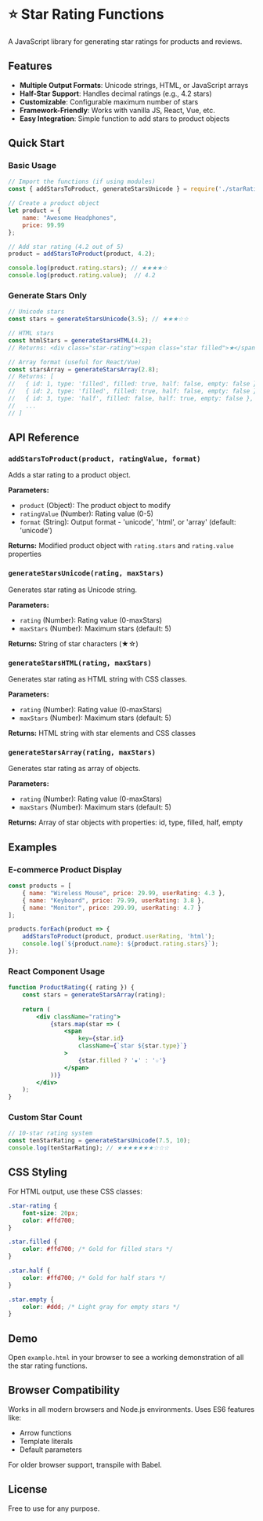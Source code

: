 # ⭐ Star Rating Functions

A JavaScript library for generating star ratings for products and reviews.

## Features

- **Multiple Output Formats**: Unicode strings, HTML, or JavaScript arrays
- **Half-Star Support**: Handles decimal ratings (e.g., 4.2 stars)
- **Customizable**: Configurable maximum number of stars
- **Framework-Friendly**: Works with vanilla JS, React, Vue, etc.
- **Easy Integration**: Simple function to add stars to product objects

## Quick Start

### Basic Usage

```javascript
// Import the functions (if using modules)
const { addStarsToProduct, generateStarsUnicode } = require('./starRating.js');

// Create a product object
let product = {
    name: "Awesome Headphones",
    price: 99.99
};

// Add star rating (4.2 out of 5)
product = addStarsToProduct(product, 4.2);

console.log(product.rating.stars); // ★★★★☆
console.log(product.rating.value);  // 4.2
```

### Generate Stars Only

```javascript
// Unicode stars
const stars = generateStarsUnicode(3.5); // ★★★☆☆

// HTML stars
const htmlStars = generateStarsHTML(4.2);
// Returns: <div class="star-rating"><span class="star filled">★</span>...</div>

// Array format (useful for React/Vue)
const starsArray = generateStarsArray(2.8);
// Returns: [
//   { id: 1, type: 'filled', filled: true, half: false, empty: false },
//   { id: 2, type: 'filled', filled: true, half: false, empty: false },
//   { id: 3, type: 'half', filled: false, half: true, empty: false },
//   ...
// ]
```

## API Reference

### `addStarsToProduct(product, ratingValue, format)`

Adds a star rating to a product object.

**Parameters:**
- `product` (Object): The product object to modify
- `ratingValue` (Number): Rating value (0-5)
- `format` (String): Output format - 'unicode', 'html', or 'array' (default: 'unicode')

**Returns:** Modified product object with `rating.stars` and `rating.value` properties

### `generateStarsUnicode(rating, maxStars)`

Generates star rating as Unicode string.

**Parameters:**
- `rating` (Number): Rating value (0-maxStars)
- `maxStars` (Number): Maximum stars (default: 5)

**Returns:** String of star characters (★☆)

### `generateStarsHTML(rating, maxStars)`

Generates star rating as HTML string with CSS classes.

**Parameters:**
- `rating` (Number): Rating value (0-maxStars)
- `maxStars` (Number): Maximum stars (default: 5)

**Returns:** HTML string with star elements and CSS classes

### `generateStarsArray(rating, maxStars)`

Generates star rating as array of objects.

**Parameters:**
- `rating` (Number): Rating value (0-maxStars)
- `maxStars` (Number): Maximum stars (default: 5)

**Returns:** Array of star objects with properties: id, type, filled, half, empty

## Examples

### E-commerce Product Display

```javascript
const products = [
    { name: "Wireless Mouse", price: 29.99, userRating: 4.3 },
    { name: "Keyboard", price: 79.99, userRating: 3.8 },
    { name: "Monitor", price: 299.99, userRating: 4.7 }
];

products.forEach(product => {
    addStarsToProduct(product, product.userRating, 'html');
    console.log(`${product.name}: ${product.rating.stars}`);
});
```

### React Component Usage

```jsx
function ProductRating({ rating }) {
    const stars = generateStarsArray(rating);
    
    return (
        <div className="rating">
            {stars.map(star => (
                <span 
                    key={star.id} 
                    className={`star ${star.type}`}
                >
                    {star.filled ? '★' : '☆'}
                </span>
            ))}
        </div>
    );
}
```

### Custom Star Count

```javascript
// 10-star rating system
const tenStarRating = generateStarsUnicode(7.5, 10);
console.log(tenStarRating); // ★★★★★★★☆☆☆
```

## CSS Styling

For HTML output, use these CSS classes:

```css
.star-rating {
    font-size: 20px;
    color: #ffd700;
}

.star.filled {
    color: #ffd700; /* Gold for filled stars */
}

.star.half {
    color: #ffd700; /* Gold for half stars */
}

.star.empty {
    color: #ddd; /* Light gray for empty stars */
}
```

## Demo

Open `example.html` in your browser to see a working demonstration of all the star rating functions.

## Browser Compatibility

Works in all modern browsers and Node.js environments. Uses ES6 features like:
- Arrow functions
- Template literals
- Default parameters

For older browser support, transpile with Babel.

## License

Free to use for any purpose.